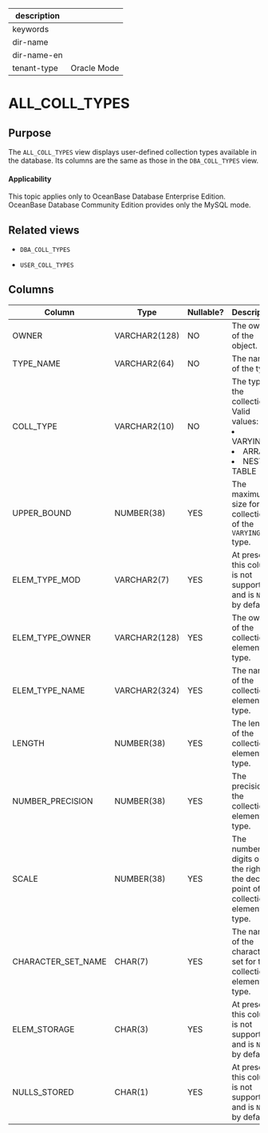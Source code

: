 |description||
|---|---|
|keywords||
|dir-name||
|dir-name-en||
|tenant-type|Oracle Mode|

# ALL_COLL_TYPES

## Purpose

The `ALL_COLL_TYPES` view displays user-defined collection types available in the database. Its columns are the same as those in the `DBA_COLL_TYPES` view.

  <main id="notice" >
    <h4>Applicability</h4>
    <p>This topic applies only to OceanBase Database Enterprise Edition. OceanBase Database Community Edition provides only the MySQL mode. </p>
  </main>

## Related views

* `DBA_COLL_TYPES`

* `USER_COLL_TYPES`

## Columns

| **Column** | **Type** | **Nullable?** | **Description** |
|--------------------|---------------|----------------|---------------------------------------------|
| OWNER | VARCHAR2(128) | NO | The owner of the object. |
| TYPE_NAME | VARCHAR2(64) | NO | The name of the type. |
| COLL_TYPE | VARCHAR2(10) | NO | The type of the collection. Valid values: <li> VARYING   <li> ARRAY   <li> NESTED TABLE |
| UPPER_BOUND | NUMBER(38) | YES | The maximum size for collections of the `VARYING` type. |
| ELEM_TYPE_MOD | VARCHAR2(7) | YES | At present, this column is not supported and is `NULL` by default. |
| ELEM_TYPE_OWNER | VARCHAR2(128) | YES | The owner of the collection element type. |
| ELEM_TYPE_NAME | VARCHAR2(324) | YES | The name of the collection element type. |
| LENGTH | NUMBER(38) | YES | The length of the collection element type. |
| NUMBER_PRECISION | NUMBER(38) | YES | The precision of the collection element type. |
| SCALE | NUMBER(38) | YES | The number of digits on the right of the decimal point of the collection element type. |
| CHARACTER_SET_NAME | CHAR(7) | YES | The name of the character set for the collection element type. |
| ELEM_STORAGE | CHAR(3) | YES | At present, this column is not supported and is `NULL` by default. |
| NULLS_STORED | CHAR(1) | YES | At present, this column is not supported and is `NULL` by default. |

